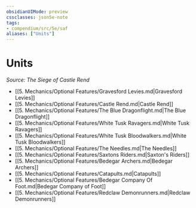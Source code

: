 ```yaml
---
obsidianUIMode: preview
cssclasses: json5e-note
tags:
- compendium/src/5e/saf
aliases: ["Units"]
---
```

# Units
*Source: The Siege of Castle Rend* 

- [[5. Mechanics/Optional Features/Gravesford Levies.md\|Gravesford Levies]]  
- [[5. Mechanics/Optional Features/Castle Rend.md\|Castle Rend]]  
- [[5. Mechanics/Optional Features/The Blue Dragonflight.md\|The Blue Dragonflight]]  
- [[5. Mechanics/Optional Features/White Tusk Ravagers.md\|White Tusk Ravagers]]  
- [[5. Mechanics/Optional Features/White Tusk Bloodwalkers.md\|White Tusk Bloodwalkers]]  
- [[5. Mechanics/Optional Features/The Needles.md\|The Needles]]  
- [[5. Mechanics/Optional Features/Saxtons Riders.md\|Saxton's Riders]]  
- [[5. Mechanics/Optional Features/Bedegar Archers.md\|Bedegar Archers]]  
- [[5. Mechanics/Optional Features/Catapults.md\|Catapults]]  
- [[5. Mechanics/Optional Features/Bedegar Company Of Foot.md\|Bedegar Company of Foot]]  
- [[5. Mechanics/Optional Features/Redclaw Demonrunners.md\|Redclaw Demonrunners]]